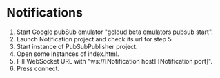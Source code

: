 # Notifications

1. Start Google pubSub emulator "gcloud beta emulators pubsub start".
2. Launch Notification project and check its url for step 5.
3. Start instance of PubSubPublisher project.
4. Open some instances of index.html.
5. Fill WebSocket URL with "ws://[Notification host]:[Notification port]".
6. Press connect.
